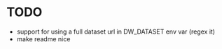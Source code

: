 # TODO

 * support for using a full dataset url in DW_DATASET env var (regex it)
 * make readme nice
